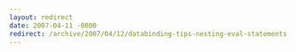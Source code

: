 ```yaml
---
layout: redirect
date: 2007-04-11 -0800
redirect: /archive/2007/04/12/databinding-tips-nesting-eval-statements.aspx/
---
```

